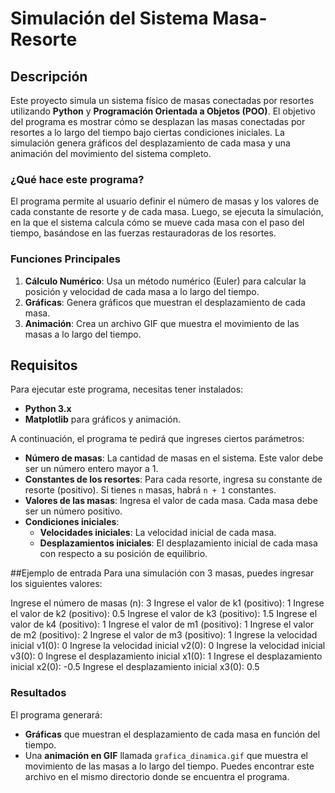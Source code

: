 
# Simulación del Sistema Masa-Resorte

## Descripción
Este proyecto simula un sistema físico de masas conectadas por resortes utilizando **Python** y **Programación Orientada a Objetos (POO)**. El objetivo del programa es mostrar cómo se desplazan las masas conectadas por resortes a lo largo del tiempo bajo ciertas condiciones iniciales. La simulación genera gráficos del desplazamiento de cada masa y una animación del movimiento del sistema completo.

### ¿Qué hace este programa?
El programa permite al usuario definir el número de masas y los valores de cada constante de resorte y de cada masa. Luego, se ejecuta la simulación, en la que el sistema calcula cómo se mueve cada masa con el paso del tiempo, basándose en las fuerzas restauradoras de los resortes. 

### Funciones Principales
1. **Cálculo Numérico**: Usa un método numérico (Euler) para calcular la posición y velocidad de cada masa a lo largo del tiempo.
2. **Gráficas**: Genera gráficos que muestran el desplazamiento de cada masa.
3. **Animación**: Crea un archivo GIF que muestra el movimiento de las masas a lo largo del tiempo.

## Requisitos
Para ejecutar este programa, necesitas tener instalados:
- **Python 3.x**
- **Matplotlib** para gráficos y animación.

A continuación, el programa te pedirá que ingreses ciertos parámetros:

- **Número de masas**: La cantidad de masas en el sistema. Este valor debe ser un número entero mayor a 1.
- **Constantes de los resortes**: Para cada resorte, ingresa su constante de resorte (positivo). Si tienes `n` masas, habrá `n + 1` constantes.
- **Valores de las masas**: Ingresa el valor de cada masa. Cada masa debe ser un número positivo.
- **Condiciones iniciales**:
  - **Velocidades iniciales**: La velocidad inicial de cada masa.
  - **Desplazamientos iniciales**: El desplazamiento inicial de cada masa con respecto a su posición de equilibrio.

##Ejemplo de entrada
Para una simulación con 3 masas, puedes ingresar los siguientes valores:

Ingrese el número de masas (n): 3
Ingrese el valor de k1 (positivo): 1
Ingrese el valor de k2 (positivo): 0.5
Ingrese el valor de k3 (positivo): 1.5
Ingrese el valor de k4 (positivo): 1
Ingrese el valor de m1 (positivo): 1
Ingrese el valor de m2 (positivo): 2
Ingrese el valor de m3 (positivo): 1
Ingrese la velocidad inicial v1(0): 0
Ingrese la velocidad inicial v2(0): 0
Ingrese la velocidad inicial v3(0): 0
Ingrese el desplazamiento inicial x1(0): 1
Ingrese el desplazamiento inicial x2(0): -0.5
Ingrese el desplazamiento inicial x3(0): 0.5

### Resultados
El programa generará:

- **Gráficas** que muestran el desplazamiento de cada masa en función del tiempo.
- Una **animación en GIF** llamada `grafica_dinamica.gif` que muestra el movimiento de las masas a lo largo del tiempo. Puedes encontrar este archivo en el mismo directorio donde se encuentra el programa.






